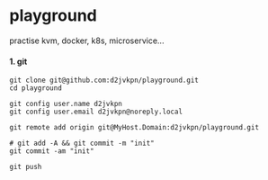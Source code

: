 # playground
practise kvm, docker, k8s, microservice...


#### 1. git
```
git clone git@github.com:d2jvkpn/playground.git
cd playground

git config user.name d2jvkpn
git config user.email d2jvkpn@noreply.local

git remote add origin git@MyHost.Domain:d2jvkpn/playground.git

# git add -A && git commit -m "init"
git commit -am "init"

git push
```
